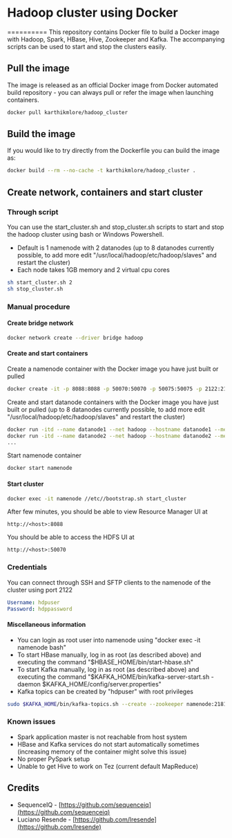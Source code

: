 # Hadoop cluster using Docker

==========
This repository contains Docker file to build a Docker image with Hadoop, Spark, HBase, Hive, Zookeeper and Kafka. The accompanying scripts can be used to start and stop the clusters easily.

## Pull the image

The image is released as an official Docker image from Docker automated build repository - you can always pull or refer the image when launching containers.

``` sh
docker pull karthikmlore/hadoop_cluster
```

## Build the image

If you would like to try directly from the Dockerfile you can build the image as:

``` sh
docker build --rm --no-cache -t karthikmlore/hadoop_cluster .
```

## Create network, containers and start cluster

### Through script

You can use the start_cluster.sh and stop_cluster.sh scripts to start and stop the hadoop cluster using bash or Windows Powershell.

* Default is 1 namenode with 2 datanodes (up to 8 datanodes currently possible, to add more edit "/usr/local/hadoop/etc/hadoop/slaves" and restart the cluster)
* Each node takes 1GB memory and 2 virtual cpu cores

``` sh
sh start_cluster.sh 2
sh stop_cluster.sh
```

### Manual procedure

#### Create bridge network

``` sh
docker network create --driver bridge hadoop
```

#### Create and start containers

Create a namenode container with the Docker image you have just built or pulled

``` sh
docker create -it -p 8088:8088 -p 50070:50070 -p 50075:50075 -p 2122:2122  --net hadoop --name namenode --hostname namenode --memory 1024m --cpus 2 karthikmlore/hadoop_cluster
```

Create and start datanode containers with the Docker image you have just built or pulled (up to 8 datanodes currently possible, to add more edit "/usr/local/hadoop/etc/hadoop/slaves" and restart the cluster)

``` sh
docker run -itd --name datanode1 --net hadoop --hostname datanode1 --memory 1024m --cpus 2 karthikmlore/hadoop_cluster
docker run -itd --name datanode2 --net hadoop --hostname datanode2 --memory 1024m --cpus 2 karthikmlore/hadoop_cluster
...
```

Start namenode container

``` sh
docker start namenode
```

#### Start cluster

``` sh
docker exec -it namenode //etc//bootstrap.sh start_cluster
```

After few minutes, you should be able to view Resource Manager UI at

`http://<host>:8088`

You should be able to access the HDFS UI at

`http://<host>:50070`

### Credentials

You can connect through SSH and SFTP clients to the namenode of the cluster using port 2122

``` yaml
Username: hdpuser
Password: hdppassword
```

#### Miscellaneous information

* You can login as root user into namenode using "docker exec -it namenode bash"
* To start HBase manually, log in as root (as described above) and executing the command "$HBASE_HOME/bin/start-hbase.sh"
* To start Kafka manually, log in as root (as described above) and executing the command "$KAFKA_HOME/bin/kafka-server-start.sh -daemon $KAFKA_HOME/config/server.properties"
* Kafka topics can be created by "hdpuser" with root privileges

``` sh
sudo $KAFKA_HOME/bin/kafka-topics.sh --create --zookeeper namenode:2181 --replication-factor 1 --partitions 1 --topic test
```

### Known issues

* Spark application master is not reachable from host system
* HBase and Kafka services do not start automatically sometimes (increasing memory of the container might solve this issue)
* No proper PySpark setup
* Unable to get Hive to work on Tez (current default MapReduce)

## Credits

* SequenceIQ - [https://github.com/sequenceiq](https://github.com/sequenceiq)
* Luciano Resende - [https://github.com/lresende](https://github.com/lresende)
